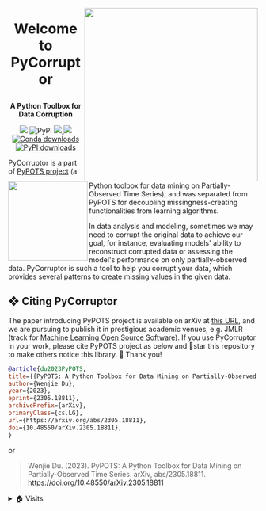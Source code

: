 <a href='https://github.com/WenjieDu/PyCorruptor'><img src='https://raw.githubusercontent.com/WenjieDu/PyCorruptor/main/docs/figs/PyCorruptor.svg?sanitize=true' width='350' align='right' /></a>

# <p align='center'>Welcome to PyCorruptor</p>
**<p align='center'>A Python Toolbox for Data Corruption</p>**
<p align='center'>
    <!-- Python version -->
    <img src='https://img.shields.io/badge/python-v3-yellowgreen'>
    <!-- PyPI version -->
    <img alt="PyPI" src="https://img.shields.io/pypi/v/pycorruptor?color=green&label=PyPI">
    <!-- GitHub Testing -->
    <a alt='GitHub Testing' href='https://github.com/WenjieDu/PyCorruptor/actions/workflows/testing.yml'> 
        <img src='https://github.com/WenjieDu/PyCorruptor/actions/workflows/testing.yml/badge.svg'>
    </a>
    <!-- Coveralls report -->
    <a alt='Coveralls report' href='https://coveralls.io/github/WenjieDu/PyCorruptor'> 
        <img src='https://img.shields.io/coverallsCoverage/github/WenjieDu/PyCorruptor?branch=main&logo=coveralls'>
    </a>
    <a href="https://anaconda.org/conda-forge/pycorruptor">
        <img alt="Conda downloads" src="https://img.shields.io/conda/dn/conda-forge/pycorruptor?label=Conda%20Downloads&color=AED0ED&logo=anaconda&logoColor=white">
    </a>
    <a href="https://pypi.org/project/pycorruptor">
        <img alt="PyPI downloads" src="https://static.pepy.tech/personalized-badge/pycorruptor?period=total&units=international_system&left_color=grey&right_color=teal&left_text=PyPI%20Downloads&logo=github">
    </a>
    <!-- Visit number -->
    
</p>

<a href='https://github.com/WenjieDu/PyPOTS'><img src='https://raw.githubusercontent.com/WenjieDu/PyPOTS/main/docs/_static/figs/PyPOTS_logo.svg?sanitize=true' width='160' align='left' /></a>
PyCorruptor is a part of [PyPOTS project](https://github.com/WenjieDu/PyPOTS) (a Python toolbox for data mining on Partially-Observed Time Series), and was separated from PyPOTS for decoupling missingness-creating functionalities from learning algorithms.


In data analysis and modeling, sometimes we may need to corrupt the original data to achieve our goal, for instance, evaluating models' ability to reconstruct corrupted data or assessing the model's performance on only partially-observed data. PyCorruptor is such a tool to help you corrupt your data, which provides several patterns to create missing values in the given data.

## ❖ Citing PyCorruptor
The paper introducing PyPOTS project is available on arXiv at [this URL](https://arxiv.org/abs/2305.18811),
and we are pursuing to publish it in prestigious academic venues, e.g. JMLR (track for
[Machine Learning Open Source Software](https://www.jmlr.org/mloss/)). If you use PyCorruptor in your work,
please cite PyPOTS project as below and 🌟star this repository to make others notice this library. 🤗 Thank you!

``` bibtex
@article{du2023PyPOTS,
title={{PyPOTS: A Python Toolbox for Data Mining on Partially-Observed Time Series}},
author={Wenjie Du},
year={2023},
eprint={2305.18811},
archivePrefix={arXiv},
primaryClass={cs.LG},
url={https://arxiv.org/abs/2305.18811},
doi={10.48550/arXiv.2305.18811},
}
```

or

> Wenjie Du. (2023).
> PyPOTS: A Python Toolbox for Data Mining on Partially-Observed Time Series.
> arXiv, abs/2305.18811. https://doi.org/10.48550/arXiv.2305.18811

<details>
<summary>🏠 Visits</summary>
<img align='left' src='https://hits.seeyoufarm.com/api/count/incr/badge.svg?url=https%3A%2F%2Fgithub.com%2FWenjieDu%2FPyCorruptor&count_bg=%2379C83D&title_bg=%23555555&icon=&icon_color=%23E7E7E7&title=Visits&edge_flat=false'>
</details>